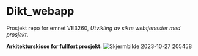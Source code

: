 # Dikt_webapp
Prosjekt repo for emnet VE3260, *Utvikling av sikre webtjenester med prosjekt*.

**Arkitekturskisse for fullført prosjekt:**
![Skjermbilde 2023-10-27 205458](https://github.com/Fleischrr/Dikt_webapp/assets/96070187/3ba244d4-976f-48fd-a2ff-a5bb41ac6d75)
